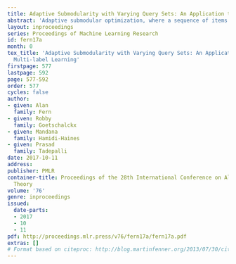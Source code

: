 ```yaml
---
title: Adaptive Submodularity with Varying Query Sets: An Application to Active Multi-label Learning
abstract: 'Adaptive submodular optimization, where a sequence of items is selected adaptively to optimize a submodular function, has been found to have many applications from sensor placement to active learning. In the current paper, we extend this work to the setting of multiple queries at each time step, where the set of available queries is randomly constrained. A primary contribution of this paper is to prove the first near optimal approximation bound for a greedy policy in this setting. A natural application of this framework is to crowd-sourced active learning problem where the set of available experts and examples might vary randomly. We instantiate the new framework for multi-label learning and evaluate it in multiple benchmark domains with promising results.'
layout: inproceedings
series: Proceedings of Machine Learning Research
id: fern17a
month: 0
tex_title: 'Adaptive Submodularity with Varying Query Sets: An Application to Active
  Multi-label Learning'
firstpage: 577
lastpage: 592
page: 577-592
order: 577
cycles: false
author:
- given: Alan
  family: Fern
- given: Robby
  family: Goetschalckx
- given: Mandana
  family: Hamidi-Haines
- given: Prasad
  family: Tadepalli
date: 2017-10-11
address: 
publisher: PMLR
container-title: Proceedings of the 28th International Conference on Algorithmic Learning
  Theory
volume: '76'
genre: inproceedings
issued:
  date-parts:
  - 2017
  - 10
  - 11
pdf: http://proceedings.mlr.press/v76/fern17a/fern17a.pdf
extras: []
# Format based on citeproc: http://blog.martinfenner.org/2013/07/30/citeproc-yaml-for-bibliographies/
---
```

